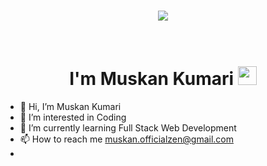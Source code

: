 <!-- Header -->
<h1 align="center">
  <a href="https://git.io/typing-svg">
    <img src="https://readme-typing-svg.herokuapp.com/?lines=Hello,There!+👋;Welcome+to+my+Github....;Nice+to+meet+you!&center=true&size=30">
  </a>
</h1>
<h1 align="center">
  <br>
  I'm Muskan Kumari <img src="./images/hi.gif" width="30px" height="30px">
</h1>



- 👋 Hi, I’m Muskan Kumari
- 👀 I’m interested in Coding
- 🌱 I’m currently learning Full Stack Web Development
- 📫 How to reach me muskan.officialzen@gmail.com
- 

<!---
MuskanKUMARI999/MuskanKUMARI999 is a ✨ special ✨ repository because its `README.md` (this file) appears on your GitHub profile.
You can click the Preview link to take a look at your changes.
--->
